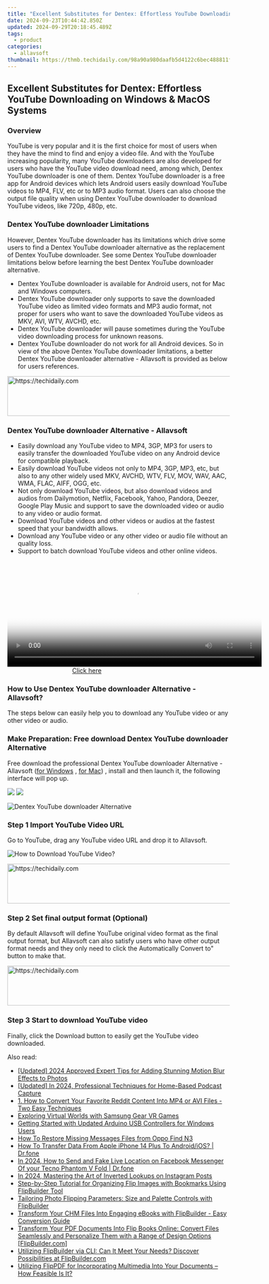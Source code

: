 ```yaml
---
title: "Excellent Substitutes for Dentex: Effortless YouTube Downloading on Windows & MacOS Systems"
date: 2024-09-23T10:44:42.850Z
updated: 2024-09-29T20:18:45.489Z
tags:
  - product
categories:
  - allavsoft
thumbnail: https://thmb.techidaily.com/98a90a980daafb5d4122c6bec488811f000154f10382aff0b3452de9d0f47411.jpg
---
```


## Excellent Substitutes for Dentex: Effortless YouTube Downloading on Windows & MacOS Systems

### Overview

YouTube is very popular and it is the first choice for most of users when they have the mind to find and enjoy a video file. And with the YouTube increasing popularity, many YouTube downloaders are also developed for users who have the YouTube video download need, among which, Dentex YouTube downloader is one of them. Dentex YouTube downloader is a free app for Android devices which lets Android users easily download YouTube videos to MP4, FLV, etc or to MP3 audio format. Users can also choose the output file quality when using Dentex YouTube downloader to download YouTube videos, like 720p, 480p, etc.

### Dentex YouTube downloader Limitations

However, Dentex YouTube downloader has its limitations which drive some users to find a Dentex YouTube downloader alternative as the replacement of Dentex YouTube downloader. See some Dentex YouTube downloader limitations below before learning the best Dentex YouTube downloader alternative.

* Dentex YouTube downloader is available for Android users, not for Mac and Windows computers.
* Dentex YouTube downloader only supports to save the downloaded YouTube video as limited video formats and MP3 audio format, not proper for users who want to save the downloaded YouTube videos as MKV, AVI, WTV, AVCHD, etc.
* Dentex YouTube downloader will pause sometimes during the YouTube video downloading process for unknown reasons.
* Dentex YouTube downloader do not work for all Android devices. So in view of the above Dentex YouTube downloader limitations, a better Dentex YouTube downloader alternative - Allavsoft is provided as below for users references.

<!-- affiliate ads begin -->
<a href="https://appsumo.8odi.net/c/5597632/2087395/7443" target="_top" id="2087395">
  <img src="//a.impactradius-go.com/display-ad/7443-2087395" border="0" alt="https://techidaily.com" width="728" height="90"/>
</a>
<img height="0" width="0" src="https://appsumo.8odi.net/i/5597632/2087395/7443" style="position:absolute;visibility:hidden;" border="0" />
<!-- affiliate ads end -->

### Dentex YouTube downloader Alternative - Allavsoft

* Easily download any YouTube video to MP4, 3GP, MP3 for users to easily transfer the downloaded YouTube video on any Android device for compatible playback.
* Easily download YouTube videos not only to MP4, 3GP, MP3, etc, but also to any other widely used MKV, AVCHD, WTV, FLV, MOV, WAV, AAC, WMA, FLAC, AIFF, OGG, etc.
* Not only download YouTube videos, but also download videos and audios from Dailymotion, Netflix, Facebook, Yahoo, Pandora, Deezer, Google Play Music and support to save the downloaded video or audio to any video or audio format.
* Download YouTube videos and other videos or audios at the fastest speed that your bandwidth allows.
* Download any YouTube video or any other video or audio file without an quality loss.
* Support to batch download YouTube videos and other online videos.

<!-- affiliate ads begin -->
<span id="1983471">
					<video width="576" height="240" style="cursor:pointer"
           poster="//a.impactradius-go.com/display-clicktoplayimage/1983471.png"
           onclick="if(!this.playClicked){this.play();this.setAttribute('controls',true);this.playClicked=true;}">
	   <source src="//a.impactradius-go.com/display-ad/22993-1983471">
	   <img src="//a.impactradius-go.com/display-clicktoplayimage/1983471.png" style="border: none; height: 100%; width: 100%; object-fit: contain">
	</video>
	<div style="width:360px;text-align:center"><a href="javascript:window.open(decodeURIComponent('https%3A%2F%2Fhomestyler.sjv.io%2Fc%2F5597632%2F1983471%2F22993'), '_blank');void(0);">Click here</a></div>
</span>
<img height="0" width="0" src="https://imp.pxf.io/i/5597632/1983471/22993" style="position:absolute;visibility:hidden;" border="0" />
<!-- affiliate ads end -->

### How to Use Dentex YouTube downloader Alternative - Allavsoft?

The steps below can easily help you to download any YouTube video or any other video or audio.

### Make Preparation: Free download Dentex YouTube downloader Alternative

Free download the professional Dentex YouTube downloader Alternative - Allavsoft ([for Windows](https://tools.techidaily.com/allavsoft/products/) , [for Mac](https://tools.techidaily.com/allavsoft/products/)) , install and then launch it, the following interface will pop up.

[![](https://www.allavsoft.com/how-to/../images/how-to/free-download-win.jpg)](https://tools.techidaily.com/allavsoft/products/) [![](https://www.allavsoft.com/how-to/../images/how-to/free-download-mac.jpg)](https://tools.techidaily.com/allavsoft/products/)

![Dentex YouTube downloader Alternative](https://www.allavsoft.com/how-to/../images/allavsoft/screen-shot-600.jpg)

### Step 1 Import YouTube Video URL

Go to YouTube, drag any YouTube video URL and drop it to Allavsoft.

![How to Download YouTube Video?](https://www.allavsoft.com/how-to/../images/how-to/download-rtmp-video/download-rtmp-video.jpg)

<!-- affiliate ads begin -->
<a href="https://aligracehair.sjv.io/c/5597632/1959778/19272" target="_top" id="1959778">
  <img src="//a.impactradius-go.com/display-ad/19272-1959778" border="0" alt="https://techidaily.com" width="728" height="90"/>
</a>
<img height="0" width="0" src="https://aligracehair.sjv.io/i/5597632/1959778/19272" style="position:absolute;visibility:hidden;" border="0" />
<!-- affiliate ads end -->

### Step 2 Set final output format (Optional)

By default Allavsoft will define YouTube original video format as the final output format, but Allavsoft can also satisfy users who have other output format needs and they only need to click the Automatically Convert to" button to make that.

<!-- affiliate ads begin -->
<a href="https://appsumo.8odi.net/c/5597632/2037474/7443" target="_top" id="2037474">
  <img src="//a.impactradius-go.com/display-ad/7443-2037474" border="0" alt="https://techidaily.com" width="728" height="90"/>
</a>
<img height="0" width="0" src="https://appsumo.8odi.net/i/5597632/2037474/7443" style="position:absolute;visibility:hidden;" border="0" />
<!-- affiliate ads end -->

### Step 3 Start to download YouTube video

Finally, click the Download button to easily get the YouTube video downloaded.

<ins class="adsbygoogle"
     style="display:block"
     data-ad-format="autorelaxed"
     data-ad-client="ca-pub-7571918770474297"
     data-ad-slot="1223367746"></ins>

<ins class="adsbygoogle"
     style="display:block"
     data-ad-client="ca-pub-7571918770474297"
     data-ad-slot="8358498916"
     data-ad-format="auto"
     data-full-width-responsive="true"></ins>

<span class="atpl-alsoreadstyle">Also read:</span>
<div><ul>
<li><a href="https://fox-glue.techidaily.com/updated-2024-approved-expert-tips-for-adding-stunning-motion-blur-effects-to-photos/"><u>[Updated] 2024 Approved Expert Tips for Adding Stunning Motion Blur Effects to Photos</u></a></li>
<li><a href="https://on-screen-recording.techidaily.com/updated-in-2024-professional-techniques-for-home-based-podcast-capture/"><u>[Updated] In 2024, Professional Techniques for Home-Based Podcast Capture</u></a></li>
<li><a href="https://fox-tips.techidaily.com/1-how-to-convert-your-favorite-reddit-content-into-mp4-or-avi-files-two-easy-techniques/"><u>1. How to Convert Your Favorite Reddit Content Into MP4 or AVI Files - Two Easy Techniques</u></a></li>
<li><a href="https://extra-information.techidaily.com/exploring-virtual-worlds-with-samsung-gear-vr-games/"><u>Exploring Virtual Worlds with Samsung Gear VR Games</u></a></li>
<li><a href="https://win-dash.techidaily.com/getting-started-with-updated-arduino-usb-controllers-for-windows-users/"><u>Getting Started with Updated Arduino USB Controllers for Windows Users</u></a></li>
<li><a href="https://blog-min.techidaily.com/how-to-restore-missing-messages-files-from-oppo-find-n3-by-fonelab-android-recover-messages/"><u>How To Restore Missing Messages Files from Oppo Find N3</u></a></li>
<li><a href="https://techidaily.com/how-to-transfer-data-from-apple-iphone-14-plus-to-androidios-drfone-by-drfone-transfer-data-from-ios-transfer-data-from-ios/"><u>How To Transfer Data From Apple iPhone 14 Plus To Android/iOS? | Dr.fone</u></a></li>
<li><a href="https://location-social.techidaily.com/in-2024-how-to-send-and-fake-live-location-on-facebook-messenger-of-your-tecno-phantom-v-fold-drfone-by-drfone-virtual-android/"><u>In 2024, How to Send and Fake Live Location on Facebook Messenger Of your Tecno Phantom V Fold | Dr.fone</u></a></li>
<li><a href="https://instagram-clips.techidaily.com/in-2024-mastering-the-art-of-inverted-lookups-on-instagram-posts/"><u>In 2024, Mastering the Art of Inverted Lookups on Instagram Posts</u></a></li>
<li><a href="https://fox-tips.techidaily.com/step-by-step-tutorial-for-organizing-flip-images-with-bookmarks-using-flipbuilder-tool/"><u>Step-by-Step Tutorial for Organizing Flip Images with Bookmarks Using FlipBuilder Tool</u></a></li>
<li><a href="https://fox-tips.techidaily.com/tailoring-photo-flipping-parameters-size-and-palette-controls-with-flipbuilder/"><u>Tailoring Photo Flipping Parameters: Size and Palette Controls with FlipBuilder</u></a></li>
<li><a href="https://fox-tips.techidaily.com/transform-your-chm-files-into-engaging-ebooks-with-flipbuilder-easy-conversion-guide/"><u>Transform Your CHM Files Into Engaging eBooks with FlipBuilder - Easy Conversion Guide</u></a></li>
<li><a href="https://fox-tips.techidaily.com/transform-your-pdf-documents-into-flip-books-online-convert-files-seamlessly-and-personalize-them-with-a-range-of-design-options-flipbuildercom/"><u>Transform Your PDF Documents Into Flip Books Online: Convert Files Seamlessly and Personalize Them with a Range of Design Options [FlipBuilder.com]</u></a></li>
<li><a href="https://fox-tips.techidaily.com/utilizing-flipbuilder-via-cli-can-it-meet-your-needs-discover-possibilities-at-flipbuildercom/"><u>Utilizing FlipBuilder via CLI: Can It Meet Your Needs? Discover Possibilities at FlipBuilder.com</u></a></li>
<li><a href="https://fox-tips.techidaily.com/utilizing-flippdf-for-incorporating-multimedia-into-your-documents-how-feasible-is-it/"><u>Utilizing FlipPDF for Incorporating Multimedia Into Your Documents – How Feasible Is It?</u></a></li>
</ul></div>

